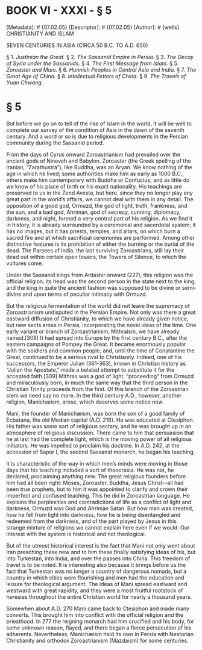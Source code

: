 # BOOK VI - XXXI - § 5
[Metadata]: # {07.02.05}
[Descriptor]: # {07.02.05}
[Author]: # {wells}
CHRISTIANITY AND ISLAM

SEVEN CENTURIES IN ASIA (CIRCA 50 B.C. TO A.D. 650)

§ 1. _Justinian the Great._ § 2. _The Sassanid Empire in Persia._ §
3. _The Decay of Syria under the Sassanids._ § 4. _The First      Message from
Islam._ § 5. _Zoroaster and Mani._ § 6. _Hunnish      Peoples in Central Asia
and India._ § 7. _The Great Age of China._      § 8. _Intellectual Fetters of
China._ § 9. _The Travels of Yuan      Chwang._

# § 5
But before we go on to tell of the rise of Islam in the world, it will be well
to complete our survey of the condition of Asia in the dawn of the seventh
century. And a word or so is due to religious developments in the Persian
community during the Sassanid period.

From the days of Cyrus onward Zoroastrianism had prevailed over the ancient
gods of Nineveh and Babylon. Zoroaster (the Greek spelling of the Iranian,
“Zarathustra”), like Buddha, was an Aryan. We know nothing of the age in which
he lived; some authorities make him as early as 1000 B.C., others make him
contemporary with Buddha or Confucius; and as little do we know of his place of
birth or his exact nationality. His teachings are preserved to us in the Zend
Avesta, but here, since they no longer play any great part in the world’s
affairs, we cannot deal with them in any detail. The opposition of a good god,
Ormuzd, the god of light, truth, frankness, and the sun, and a bad god,
Ahriman, god of secrecy, cunning, diplomacy, darkness, and night, formed a very
central part of his religion. As we find it in history, it is already
surrounded by a ceremonial and sacerdotal system; it has no images, but it has
priests, temples, and altars, on which burn a sacred fire and at which
sacrificial ceremonies are performed. Among other distinctive features is its
prohibition of either the burning or the burial of the dead. The Parsees of
India, the last surviving Zoroastrians, still lay their dead out within certain
open towers, the Towers of Silence, to which the vultures come.

Under the Sassanid kings from Ardashir onward (227), this religion was the
official religion; its head was the second person in the state next to the
king, and the king in quite the ancient fashion was supposed to be divine or
semi-divine and upon terms of peculiar intimacy with Ormuzd.

But the religious fermentation of the world did not leave the supremacy of
Zoroastrianism undisputed in the Persian Empire. Not only was there a great
eastward diffusion of Christianity, to which we have already given notice, but
new sects arose in Persia, incorporating the novel ideas of the time. One early
variant or branch of Zoroastrianism, Mithraism, we have already named.[308] It
had spread into Europe by the first century B.C., after the eastern campaigns
of Pompey the Great. It became enormously popular with the soldiers and common
people, and, until the time of Constantine the Great, continued to be a serious
rival to Christianity. Indeed, one of his successors, the Emperor Julian
(361-363), known in Christian history as “Julian the Apostate,” made a belated
attempt to substitute it for the accepted faith.[309] Mithras was a god of
light, “proceeding” from Ormuzd and miraculously born, in much the same way
that the third person in the Christian Trinity proceeds from the first. Of this
branch of the Zoroastrian stem we need say no more. In the third century A.D.,
however, another religion, Manichæism, arose, which deserves some notice now.

Mani, the founder of Manichæism, was born the son of a good family of Ecbatana,
the old Median capital (A.D. 216). He was educated at Ctesiphon. His father was
some sort of religious sectary, and he was brought up in an atmosphere of
religious discussion. There came to him that persuasion that he at last had the
complete light, which is the moving power of all religious initiators. He was
impelled to proclaim his doctrine. In A.D. 242, at the accession of Sapor I,
the second Sassanid monarch, he began his teaching.

It is characteristic of the way in which men’s minds were moving in those days
that his teaching included a sort of theocrasia. He was not, he declared,
proclaiming anything new. The great religious founders before him had all been
right: Moses, Zoroaster, Buddha, Jesus Christ--all had been true prophets, but
to him it was appointed to clarify and crown their imperfect and confused
teaching. This he did in Zoroastrian language. He explains the perplexities and
contradictions of life as a conflict of light and darkness, Ormuzd was God and
Ahriman Satan. But how man was created, how he fell from light into darkness,
how he is being disentangled and redeemed from the darkness, and of the part
played by Jesus in this strange mixture of religions we cannot explain here
even if we would. Our interest with the system is historical and not
theological.

But of the utmost historical interest is the fact that Mani not only went about
Iran preaching these new and to him these finally satisfying ideas of his, but
into Turkestan, into India, and over the passes into China. This freedom of
travel is to be noted. It is interesting also because it brings before us the
fact that Turkestan was no longer a country of dangerous nomads, but a country
in which cities were flourishing and men had the education and leisure for
theological argument. The ideas of Mani spread eastward and westward with great
rapidity, and they were a most fruitful rootstock of heresies throughout the
entire Christian world for nearly a thousand years.

Somewhen about A.D. 270 Mani came back to Ctesiphon and made many converts.
This brought him into conflict with the official religion and the priesthood.
In 277 the reigning monarch had him crucified and his body, for some unknown
reason, flayed, and there began a fierce persecution of his adherents.
Nevertheless, Manichæism held its own in Persia with Nestorian Christianity and
orthodox Zoroastrianism (Mazdaism) for some centuries.

